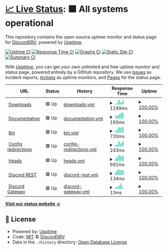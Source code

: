# [📈 Live Status](https://status.discordsrv.com): <!--live status--> **🟩 All systems operational**

This repository contains the open-source uptime monitor and status page for [DiscordSRV](https://discordsrv.com), powered by [Upptime](https://github.com/upptime/upptime).

[![Uptime CI](https://github.com/DiscordSRV/Status/workflows/Uptime%20CI/badge.svg)](https://github.com/DiscordSRV/Status/actions?query=workflow%3A%22Uptime+CI%22)
[![Response Time CI](https://github.com/DiscordSRV/Status/workflows/Response%20Time%20CI/badge.svg)](https://github.com/DiscordSRV/Status/actions?query=workflow%3A%22Response+Time+CI%22)
[![Graphs CI](https://github.com/DiscordSRV/Status/workflows/Graphs%20CI/badge.svg)](https://github.com/DiscordSRV/Status/actions?query=workflow%3A%22Graphs+CI%22)
[![Static Site CI](https://github.com/DiscordSRV/Status/workflows/Static%20Site%20CI/badge.svg)](https://github.com/DiscordSRV/Status/actions?query=workflow%3A%22Static+Site+CI%22)
[![Summary CI](https://github.com/DiscordSRV/Status/workflows/Summary%20CI/badge.svg)](https://github.com/DiscordSRV/Status/actions?query=workflow%3A%22Summary+CI%22)

With [Upptime](https://upptime.js.org), you can get your own unlimited and free uptime monitor and status page, powered entirely by a GitHub repository. We use [Issues](https://github.com/DiscordSRV/Status/issues) as incident reports, [Actions](https://github.com/DiscordSRV/Status/actions) as uptime monitors, and [Pages](https://status.discordsrv.com) for the status page.

<!--start: status pages-->
<!-- This summary is generated by Upptime (https://github.com/upptime/upptime) -->
<!-- Do not edit this manually, your changes will be overwritten -->
<!-- prettier-ignore -->
| URL | Status | History | Response Time | Uptime |
| --- | ------ | ------- | ------------- | ------ |
| <img alt="" src="https://favicons.githubusercontent.com/get.discordsrv.com" height="13"> [Downloads](https://get.discordsrv.com) | 🟩 Up | [downloads.yml](https://github.com/DiscordSRV/Status/commits/HEAD/history/downloads.yml) | <details><summary><img alt="Response time graph" src="./graphs/downloads/response-time-week.png" height="20"> 1249ms</summary><br><a href="https://status.discordsrv.com/history/downloads"><img alt="Response time 771" src="https://img.shields.io/endpoint?url=https%3A%2F%2Fraw.githubusercontent.com%2FDiscordSRV%2FStatus%2FHEAD%2Fapi%2Fdownloads%2Fresponse-time.json"></a><br><a href="https://status.discordsrv.com/history/downloads"><img alt="24-hour response time 525" src="https://img.shields.io/endpoint?url=https%3A%2F%2Fraw.githubusercontent.com%2FDiscordSRV%2FStatus%2FHEAD%2Fapi%2Fdownloads%2Fresponse-time-day.json"></a><br><a href="https://status.discordsrv.com/history/downloads"><img alt="7-day response time 1249" src="https://img.shields.io/endpoint?url=https%3A%2F%2Fraw.githubusercontent.com%2FDiscordSRV%2FStatus%2FHEAD%2Fapi%2Fdownloads%2Fresponse-time-week.json"></a><br><a href="https://status.discordsrv.com/history/downloads"><img alt="30-day response time 943" src="https://img.shields.io/endpoint?url=https%3A%2F%2Fraw.githubusercontent.com%2FDiscordSRV%2FStatus%2FHEAD%2Fapi%2Fdownloads%2Fresponse-time-month.json"></a><br><a href="https://status.discordsrv.com/history/downloads"><img alt="1-year response time 771" src="https://img.shields.io/endpoint?url=https%3A%2F%2Fraw.githubusercontent.com%2FDiscordSRV%2FStatus%2FHEAD%2Fapi%2Fdownloads%2Fresponse-time-year.json"></a></details> | <details><summary><a href="https://status.discordsrv.com/history/downloads">100.00%</a></summary><a href="https://status.discordsrv.com/history/downloads"><img alt="All-time uptime 100.00%" src="https://img.shields.io/endpoint?url=https%3A%2F%2Fraw.githubusercontent.com%2FDiscordSRV%2FStatus%2FHEAD%2Fapi%2Fdownloads%2Fuptime.json"></a><br><a href="https://status.discordsrv.com/history/downloads"><img alt="24-hour uptime 100.00%" src="https://img.shields.io/endpoint?url=https%3A%2F%2Fraw.githubusercontent.com%2FDiscordSRV%2FStatus%2FHEAD%2Fapi%2Fdownloads%2Fuptime-day.json"></a><br><a href="https://status.discordsrv.com/history/downloads"><img alt="7-day uptime 100.00%" src="https://img.shields.io/endpoint?url=https%3A%2F%2Fraw.githubusercontent.com%2FDiscordSRV%2FStatus%2FHEAD%2Fapi%2Fdownloads%2Fuptime-week.json"></a><br><a href="https://status.discordsrv.com/history/downloads"><img alt="30-day uptime 100.00%" src="https://img.shields.io/endpoint?url=https%3A%2F%2Fraw.githubusercontent.com%2FDiscordSRV%2FStatus%2FHEAD%2Fapi%2Fdownloads%2Fuptime-month.json"></a><br><a href="https://status.discordsrv.com/history/downloads"><img alt="1-year uptime 100.00%" src="https://img.shields.io/endpoint?url=https%3A%2F%2Fraw.githubusercontent.com%2FDiscordSRV%2FStatus%2FHEAD%2Fapi%2Fdownloads%2Fuptime-year.json"></a></details>
| <img alt="" src="https://favicons.githubusercontent.com/docs.discordsrv.com" height="13"> [Documentation](https://docs.discordsrv.com) | 🟩 Up | [documentation.yml](https://github.com/DiscordSRV/Status/commits/HEAD/history/documentation.yml) | <details><summary><img alt="Response time graph" src="./graphs/documentation/response-time-week.png" height="20"> 160ms</summary><br><a href="https://status.discordsrv.com/history/documentation"><img alt="Response time 146" src="https://img.shields.io/endpoint?url=https%3A%2F%2Fraw.githubusercontent.com%2FDiscordSRV%2FStatus%2FHEAD%2Fapi%2Fdocumentation%2Fresponse-time.json"></a><br><a href="https://status.discordsrv.com/history/documentation"><img alt="24-hour response time 195" src="https://img.shields.io/endpoint?url=https%3A%2F%2Fraw.githubusercontent.com%2FDiscordSRV%2FStatus%2FHEAD%2Fapi%2Fdocumentation%2Fresponse-time-day.json"></a><br><a href="https://status.discordsrv.com/history/documentation"><img alt="7-day response time 160" src="https://img.shields.io/endpoint?url=https%3A%2F%2Fraw.githubusercontent.com%2FDiscordSRV%2FStatus%2FHEAD%2Fapi%2Fdocumentation%2Fresponse-time-week.json"></a><br><a href="https://status.discordsrv.com/history/documentation"><img alt="30-day response time 135" src="https://img.shields.io/endpoint?url=https%3A%2F%2Fraw.githubusercontent.com%2FDiscordSRV%2FStatus%2FHEAD%2Fapi%2Fdocumentation%2Fresponse-time-month.json"></a><br><a href="https://status.discordsrv.com/history/documentation"><img alt="1-year response time 146" src="https://img.shields.io/endpoint?url=https%3A%2F%2Fraw.githubusercontent.com%2FDiscordSRV%2FStatus%2FHEAD%2Fapi%2Fdocumentation%2Fresponse-time-year.json"></a></details> | <details><summary><a href="https://status.discordsrv.com/history/documentation">100.00%</a></summary><a href="https://status.discordsrv.com/history/documentation"><img alt="All-time uptime 100.00%" src="https://img.shields.io/endpoint?url=https%3A%2F%2Fraw.githubusercontent.com%2FDiscordSRV%2FStatus%2FHEAD%2Fapi%2Fdocumentation%2Fuptime.json"></a><br><a href="https://status.discordsrv.com/history/documentation"><img alt="24-hour uptime 100.00%" src="https://img.shields.io/endpoint?url=https%3A%2F%2Fraw.githubusercontent.com%2FDiscordSRV%2FStatus%2FHEAD%2Fapi%2Fdocumentation%2Fuptime-day.json"></a><br><a href="https://status.discordsrv.com/history/documentation"><img alt="7-day uptime 100.00%" src="https://img.shields.io/endpoint?url=https%3A%2F%2Fraw.githubusercontent.com%2FDiscordSRV%2FStatus%2FHEAD%2Fapi%2Fdocumentation%2Fuptime-week.json"></a><br><a href="https://status.discordsrv.com/history/documentation"><img alt="30-day uptime 100.00%" src="https://img.shields.io/endpoint?url=https%3A%2F%2Fraw.githubusercontent.com%2FDiscordSRV%2FStatus%2FHEAD%2Fapi%2Fdocumentation%2Fuptime-month.json"></a><br><a href="https://status.discordsrv.com/history/documentation"><img alt="1-year uptime 100.00%" src="https://img.shields.io/endpoint?url=https%3A%2F%2Fraw.githubusercontent.com%2FDiscordSRV%2FStatus%2FHEAD%2Fapi%2Fdocumentation%2Fuptime-year.json"></a></details>
| <img alt="" src="https://favicons.githubusercontent.com/bin.scarsz.me" height="13"> [Bin](https://bin.scarsz.me) | 🟩 Up | [bin.yml](https://github.com/DiscordSRV/Status/commits/HEAD/history/bin.yml) | <details><summary><img alt="Response time graph" src="./graphs/bin/response-time-week.png" height="20"> 720ms</summary><br><a href="https://status.discordsrv.com/history/bin"><img alt="Response time 590" src="https://img.shields.io/endpoint?url=https%3A%2F%2Fraw.githubusercontent.com%2FDiscordSRV%2FStatus%2FHEAD%2Fapi%2Fbin%2Fresponse-time.json"></a><br><a href="https://status.discordsrv.com/history/bin"><img alt="24-hour response time 521" src="https://img.shields.io/endpoint?url=https%3A%2F%2Fraw.githubusercontent.com%2FDiscordSRV%2FStatus%2FHEAD%2Fapi%2Fbin%2Fresponse-time-day.json"></a><br><a href="https://status.discordsrv.com/history/bin"><img alt="7-day response time 720" src="https://img.shields.io/endpoint?url=https%3A%2F%2Fraw.githubusercontent.com%2FDiscordSRV%2FStatus%2FHEAD%2Fapi%2Fbin%2Fresponse-time-week.json"></a><br><a href="https://status.discordsrv.com/history/bin"><img alt="30-day response time 689" src="https://img.shields.io/endpoint?url=https%3A%2F%2Fraw.githubusercontent.com%2FDiscordSRV%2FStatus%2FHEAD%2Fapi%2Fbin%2Fresponse-time-month.json"></a><br><a href="https://status.discordsrv.com/history/bin"><img alt="1-year response time 590" src="https://img.shields.io/endpoint?url=https%3A%2F%2Fraw.githubusercontent.com%2FDiscordSRV%2FStatus%2FHEAD%2Fapi%2Fbin%2Fresponse-time-year.json"></a></details> | <details><summary><a href="https://status.discordsrv.com/history/bin">100.00%</a></summary><a href="https://status.discordsrv.com/history/bin"><img alt="All-time uptime 100.00%" src="https://img.shields.io/endpoint?url=https%3A%2F%2Fraw.githubusercontent.com%2FDiscordSRV%2FStatus%2FHEAD%2Fapi%2Fbin%2Fuptime.json"></a><br><a href="https://status.discordsrv.com/history/bin"><img alt="24-hour uptime 100.00%" src="https://img.shields.io/endpoint?url=https%3A%2F%2Fraw.githubusercontent.com%2FDiscordSRV%2FStatus%2FHEAD%2Fapi%2Fbin%2Fuptime-day.json"></a><br><a href="https://status.discordsrv.com/history/bin"><img alt="7-day uptime 100.00%" src="https://img.shields.io/endpoint?url=https%3A%2F%2Fraw.githubusercontent.com%2FDiscordSRV%2FStatus%2FHEAD%2Fapi%2Fbin%2Fuptime-week.json"></a><br><a href="https://status.discordsrv.com/history/bin"><img alt="30-day uptime 100.00%" src="https://img.shields.io/endpoint?url=https%3A%2F%2Fraw.githubusercontent.com%2FDiscordSRV%2FStatus%2FHEAD%2Fapi%2Fbin%2Fuptime-month.json"></a><br><a href="https://status.discordsrv.com/history/bin"><img alt="1-year uptime 100.00%" src="https://img.shields.io/endpoint?url=https%3A%2F%2Fraw.githubusercontent.com%2FDiscordSRV%2FStatus%2FHEAD%2Fapi%2Fbin%2Fuptime-year.json"></a></details>
| <img alt="" src="https://favicons.githubusercontent.com/config.discordsrv.com" height="13"> [Config redirections](https://config.discordsrv.com) | 🟩 Up | [config-redirections.yml](https://github.com/DiscordSRV/Status/commits/HEAD/history/config-redirections.yml) | <details><summary><img alt="Response time graph" src="./graphs/config-redirections/response-time-week.png" height="20"> 243ms</summary><br><a href="https://status.discordsrv.com/history/config-redirections"><img alt="Response time 201" src="https://img.shields.io/endpoint?url=https%3A%2F%2Fraw.githubusercontent.com%2FDiscordSRV%2FStatus%2FHEAD%2Fapi%2Fconfig-redirections%2Fresponse-time.json"></a><br><a href="https://status.discordsrv.com/history/config-redirections"><img alt="24-hour response time 106" src="https://img.shields.io/endpoint?url=https%3A%2F%2Fraw.githubusercontent.com%2FDiscordSRV%2FStatus%2FHEAD%2Fapi%2Fconfig-redirections%2Fresponse-time-day.json"></a><br><a href="https://status.discordsrv.com/history/config-redirections"><img alt="7-day response time 243" src="https://img.shields.io/endpoint?url=https%3A%2F%2Fraw.githubusercontent.com%2FDiscordSRV%2FStatus%2FHEAD%2Fapi%2Fconfig-redirections%2Fresponse-time-week.json"></a><br><a href="https://status.discordsrv.com/history/config-redirections"><img alt="30-day response time 241" src="https://img.shields.io/endpoint?url=https%3A%2F%2Fraw.githubusercontent.com%2FDiscordSRV%2FStatus%2FHEAD%2Fapi%2Fconfig-redirections%2Fresponse-time-month.json"></a><br><a href="https://status.discordsrv.com/history/config-redirections"><img alt="1-year response time 201" src="https://img.shields.io/endpoint?url=https%3A%2F%2Fraw.githubusercontent.com%2FDiscordSRV%2FStatus%2FHEAD%2Fapi%2Fconfig-redirections%2Fresponse-time-year.json"></a></details> | <details><summary><a href="https://status.discordsrv.com/history/config-redirections">100.00%</a></summary><a href="https://status.discordsrv.com/history/config-redirections"><img alt="All-time uptime 100.00%" src="https://img.shields.io/endpoint?url=https%3A%2F%2Fraw.githubusercontent.com%2FDiscordSRV%2FStatus%2FHEAD%2Fapi%2Fconfig-redirections%2Fuptime.json"></a><br><a href="https://status.discordsrv.com/history/config-redirections"><img alt="24-hour uptime 100.00%" src="https://img.shields.io/endpoint?url=https%3A%2F%2Fraw.githubusercontent.com%2FDiscordSRV%2FStatus%2FHEAD%2Fapi%2Fconfig-redirections%2Fuptime-day.json"></a><br><a href="https://status.discordsrv.com/history/config-redirections"><img alt="7-day uptime 100.00%" src="https://img.shields.io/endpoint?url=https%3A%2F%2Fraw.githubusercontent.com%2FDiscordSRV%2FStatus%2FHEAD%2Fapi%2Fconfig-redirections%2Fuptime-week.json"></a><br><a href="https://status.discordsrv.com/history/config-redirections"><img alt="30-day uptime 100.00%" src="https://img.shields.io/endpoint?url=https%3A%2F%2Fraw.githubusercontent.com%2FDiscordSRV%2FStatus%2FHEAD%2Fapi%2Fconfig-redirections%2Fuptime-month.json"></a><br><a href="https://status.discordsrv.com/history/config-redirections"><img alt="1-year uptime 100.00%" src="https://img.shields.io/endpoint?url=https%3A%2F%2Fraw.githubusercontent.com%2FDiscordSRV%2FStatus%2FHEAD%2Fapi%2Fconfig-redirections%2Fuptime-year.json"></a></details>
| <img alt="" src="https://favicons.githubusercontent.com/heads.discordsrv.com" height="13"> [Heads](https://heads.discordsrv.com) | 🟩 Up | [heads.yml](https://github.com/DiscordSRV/Status/commits/HEAD/history/heads.yml) | <details><summary><img alt="Response time graph" src="./graphs/heads/response-time-week.png" height="20"> 691ms</summary><br><a href="https://status.discordsrv.com/history/heads"><img alt="Response time 616" src="https://img.shields.io/endpoint?url=https%3A%2F%2Fraw.githubusercontent.com%2FDiscordSRV%2FStatus%2FHEAD%2Fapi%2Fheads%2Fresponse-time.json"></a><br><a href="https://status.discordsrv.com/history/heads"><img alt="24-hour response time 518" src="https://img.shields.io/endpoint?url=https%3A%2F%2Fraw.githubusercontent.com%2FDiscordSRV%2FStatus%2FHEAD%2Fapi%2Fheads%2Fresponse-time-day.json"></a><br><a href="https://status.discordsrv.com/history/heads"><img alt="7-day response time 691" src="https://img.shields.io/endpoint?url=https%3A%2F%2Fraw.githubusercontent.com%2FDiscordSRV%2FStatus%2FHEAD%2Fapi%2Fheads%2Fresponse-time-week.json"></a><br><a href="https://status.discordsrv.com/history/heads"><img alt="30-day response time 704" src="https://img.shields.io/endpoint?url=https%3A%2F%2Fraw.githubusercontent.com%2FDiscordSRV%2FStatus%2FHEAD%2Fapi%2Fheads%2Fresponse-time-month.json"></a><br><a href="https://status.discordsrv.com/history/heads"><img alt="1-year response time 616" src="https://img.shields.io/endpoint?url=https%3A%2F%2Fraw.githubusercontent.com%2FDiscordSRV%2FStatus%2FHEAD%2Fapi%2Fheads%2Fresponse-time-year.json"></a></details> | <details><summary><a href="https://status.discordsrv.com/history/heads">100.00%</a></summary><a href="https://status.discordsrv.com/history/heads"><img alt="All-time uptime 100.00%" src="https://img.shields.io/endpoint?url=https%3A%2F%2Fraw.githubusercontent.com%2FDiscordSRV%2FStatus%2FHEAD%2Fapi%2Fheads%2Fuptime.json"></a><br><a href="https://status.discordsrv.com/history/heads"><img alt="24-hour uptime 100.00%" src="https://img.shields.io/endpoint?url=https%3A%2F%2Fraw.githubusercontent.com%2FDiscordSRV%2FStatus%2FHEAD%2Fapi%2Fheads%2Fuptime-day.json"></a><br><a href="https://status.discordsrv.com/history/heads"><img alt="7-day uptime 100.00%" src="https://img.shields.io/endpoint?url=https%3A%2F%2Fraw.githubusercontent.com%2FDiscordSRV%2FStatus%2FHEAD%2Fapi%2Fheads%2Fuptime-week.json"></a><br><a href="https://status.discordsrv.com/history/heads"><img alt="30-day uptime 100.00%" src="https://img.shields.io/endpoint?url=https%3A%2F%2Fraw.githubusercontent.com%2FDiscordSRV%2FStatus%2FHEAD%2Fapi%2Fheads%2Fuptime-month.json"></a><br><a href="https://status.discordsrv.com/history/heads"><img alt="1-year uptime 100.00%" src="https://img.shields.io/endpoint?url=https%3A%2F%2Fraw.githubusercontent.com%2FDiscordSRV%2FStatus%2FHEAD%2Fapi%2Fheads%2Fuptime-year.json"></a></details>
| <img alt="" src="https://favicons.githubusercontent.com/discord.com" height="13"> [Discord REST](https://discord.com/api/users/@me) | 🟩 Up | [discord-rest.yml](https://github.com/DiscordSRV/Status/commits/HEAD/history/discord-rest.yml) | <details><summary><img alt="Response time graph" src="./graphs/discord-rest/response-time-week.png" height="20"> 134ms</summary><br><a href="https://status.discordsrv.com/history/discord-rest"><img alt="Response time 115" src="https://img.shields.io/endpoint?url=https%3A%2F%2Fraw.githubusercontent.com%2FDiscordSRV%2FStatus%2FHEAD%2Fapi%2Fdiscord-rest%2Fresponse-time.json"></a><br><a href="https://status.discordsrv.com/history/discord-rest"><img alt="24-hour response time 97" src="https://img.shields.io/endpoint?url=https%3A%2F%2Fraw.githubusercontent.com%2FDiscordSRV%2FStatus%2FHEAD%2Fapi%2Fdiscord-rest%2Fresponse-time-day.json"></a><br><a href="https://status.discordsrv.com/history/discord-rest"><img alt="7-day response time 134" src="https://img.shields.io/endpoint?url=https%3A%2F%2Fraw.githubusercontent.com%2FDiscordSRV%2FStatus%2FHEAD%2Fapi%2Fdiscord-rest%2Fresponse-time-week.json"></a><br><a href="https://status.discordsrv.com/history/discord-rest"><img alt="30-day response time 131" src="https://img.shields.io/endpoint?url=https%3A%2F%2Fraw.githubusercontent.com%2FDiscordSRV%2FStatus%2FHEAD%2Fapi%2Fdiscord-rest%2Fresponse-time-month.json"></a><br><a href="https://status.discordsrv.com/history/discord-rest"><img alt="1-year response time 115" src="https://img.shields.io/endpoint?url=https%3A%2F%2Fraw.githubusercontent.com%2FDiscordSRV%2FStatus%2FHEAD%2Fapi%2Fdiscord-rest%2Fresponse-time-year.json"></a></details> | <details><summary><a href="https://status.discordsrv.com/history/discord-rest">100.00%</a></summary><a href="https://status.discordsrv.com/history/discord-rest"><img alt="All-time uptime 100.00%" src="https://img.shields.io/endpoint?url=https%3A%2F%2Fraw.githubusercontent.com%2FDiscordSRV%2FStatus%2FHEAD%2Fapi%2Fdiscord-rest%2Fuptime.json"></a><br><a href="https://status.discordsrv.com/history/discord-rest"><img alt="24-hour uptime 100.00%" src="https://img.shields.io/endpoint?url=https%3A%2F%2Fraw.githubusercontent.com%2FDiscordSRV%2FStatus%2FHEAD%2Fapi%2Fdiscord-rest%2Fuptime-day.json"></a><br><a href="https://status.discordsrv.com/history/discord-rest"><img alt="7-day uptime 100.00%" src="https://img.shields.io/endpoint?url=https%3A%2F%2Fraw.githubusercontent.com%2FDiscordSRV%2FStatus%2FHEAD%2Fapi%2Fdiscord-rest%2Fuptime-week.json"></a><br><a href="https://status.discordsrv.com/history/discord-rest"><img alt="30-day uptime 100.00%" src="https://img.shields.io/endpoint?url=https%3A%2F%2Fraw.githubusercontent.com%2FDiscordSRV%2FStatus%2FHEAD%2Fapi%2Fdiscord-rest%2Fuptime-month.json"></a><br><a href="https://status.discordsrv.com/history/discord-rest"><img alt="1-year uptime 100.00%" src="https://img.shields.io/endpoint?url=https%3A%2F%2Fraw.githubusercontent.com%2FDiscordSRV%2FStatus%2FHEAD%2Fapi%2Fdiscord-rest%2Fuptime-year.json"></a></details>
| <img alt="" src="https://favicons.githubusercontent.com/null" height="13"> [Discord Gateway](gateway.discord.gg) | 🟩 Up | [discord-gateway.yml](https://github.com/DiscordSRV/Status/commits/HEAD/history/discord-gateway.yml) | <details><summary><img alt="Response time graph" src="./graphs/discord-gateway/response-time-week.png" height="20"> 13ms</summary><br><a href="https://status.discordsrv.com/history/discord-gateway"><img alt="Response time 13" src="https://img.shields.io/endpoint?url=https%3A%2F%2Fraw.githubusercontent.com%2FDiscordSRV%2FStatus%2FHEAD%2Fapi%2Fdiscord-gateway%2Fresponse-time.json"></a><br><a href="https://status.discordsrv.com/history/discord-gateway"><img alt="24-hour response time 16" src="https://img.shields.io/endpoint?url=https%3A%2F%2Fraw.githubusercontent.com%2FDiscordSRV%2FStatus%2FHEAD%2Fapi%2Fdiscord-gateway%2Fresponse-time-day.json"></a><br><a href="https://status.discordsrv.com/history/discord-gateway"><img alt="7-day response time 13" src="https://img.shields.io/endpoint?url=https%3A%2F%2Fraw.githubusercontent.com%2FDiscordSRV%2FStatus%2FHEAD%2Fapi%2Fdiscord-gateway%2Fresponse-time-week.json"></a><br><a href="https://status.discordsrv.com/history/discord-gateway"><img alt="30-day response time 13" src="https://img.shields.io/endpoint?url=https%3A%2F%2Fraw.githubusercontent.com%2FDiscordSRV%2FStatus%2FHEAD%2Fapi%2Fdiscord-gateway%2Fresponse-time-month.json"></a><br><a href="https://status.discordsrv.com/history/discord-gateway"><img alt="1-year response time 13" src="https://img.shields.io/endpoint?url=https%3A%2F%2Fraw.githubusercontent.com%2FDiscordSRV%2FStatus%2FHEAD%2Fapi%2Fdiscord-gateway%2Fresponse-time-year.json"></a></details> | <details><summary><a href="https://status.discordsrv.com/history/discord-gateway">100.00%</a></summary><a href="https://status.discordsrv.com/history/discord-gateway"><img alt="All-time uptime 99.99%" src="https://img.shields.io/endpoint?url=https%3A%2F%2Fraw.githubusercontent.com%2FDiscordSRV%2FStatus%2FHEAD%2Fapi%2Fdiscord-gateway%2Fuptime.json"></a><br><a href="https://status.discordsrv.com/history/discord-gateway"><img alt="24-hour uptime 100.00%" src="https://img.shields.io/endpoint?url=https%3A%2F%2Fraw.githubusercontent.com%2FDiscordSRV%2FStatus%2FHEAD%2Fapi%2Fdiscord-gateway%2Fuptime-day.json"></a><br><a href="https://status.discordsrv.com/history/discord-gateway"><img alt="7-day uptime 100.00%" src="https://img.shields.io/endpoint?url=https%3A%2F%2Fraw.githubusercontent.com%2FDiscordSRV%2FStatus%2FHEAD%2Fapi%2Fdiscord-gateway%2Fuptime-week.json"></a><br><a href="https://status.discordsrv.com/history/discord-gateway"><img alt="30-day uptime 100.00%" src="https://img.shields.io/endpoint?url=https%3A%2F%2Fraw.githubusercontent.com%2FDiscordSRV%2FStatus%2FHEAD%2Fapi%2Fdiscord-gateway%2Fuptime-month.json"></a><br><a href="https://status.discordsrv.com/history/discord-gateway"><img alt="1-year uptime 99.99%" src="https://img.shields.io/endpoint?url=https%3A%2F%2Fraw.githubusercontent.com%2FDiscordSRV%2FStatus%2FHEAD%2Fapi%2Fdiscord-gateway%2Fuptime-year.json"></a></details>

<!--end: status pages-->

[**Visit our status website →**](https://status.discordsrv.com)

## 📄 License

- Powered by: [Upptime](https://github.com/upptime/upptime)
- Code: [MIT](./LICENSE) © [DiscordSRV](https://discordsrv.com)
- Data in the `./history` directory: [Open Database License](https://opendatacommons.org/licenses/odbl/1-0/)
